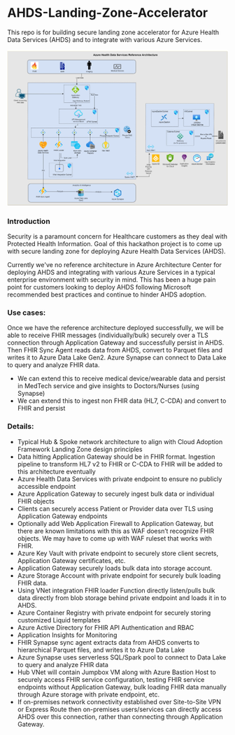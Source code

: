 # AHDS-Landing-Zone-Accelerator

This repo is for building secure landing zone accelerator for Azure Health Data Services (AHDS) and to integrate with various Azure Services.

![AHDS Landing Zone Architecture](./media/AHDS%20Reference%20Architecture%20with%20APIM.png)

### Introduction

Security is a paramount concern for Healthcare customers as they deal with Protected Health Information. Goal of this hackathon project is to come up with secure landing zone for deploying Azure Health Data Services (AHDS).

Currently we've no reference architecture in Azure Architecture Center for deploying AHDS and integrating with various Azure Services in a typical enterprise environment with security in mind. This has been a huge pain point for customers looking to deploy AHDS following Microsoft recommended best practices and continue to hinder AHDS adoption.

### Use cases:

Once we have the reference architecture deployed successfully, we will be able to receive FHIR messages (individually/bulk) securely over a TLS connection through Application Gateway and successfully persist in AHDS. Then FHIR Sync Agent reads data from AHDS, convert to Parquet files and writes it to Azure Data Lake Gen2. Azure Synapse can connect to Data Lake to query and analyze FHIR data.

- We can extend this to receive medical device/wearable data and persist in MedTech service and give insights to Doctors/Nurses (using Synapse)
- We can extend this to ingest non FHIR data (HL7, C-CDA) and convert to FHIR and persist

### Details:

- Typical Hub & Spoke network architecture to align with Cloud Adoption Framework Landing Zone design principles
- Data hitting Application Gateway should be in FHIR format. Ingestion pipeline to transform HL7 v2 to FHIR or C-CDA to FHIR will be added to this architecture eventually
- Azure Health Data Services with private endpoint to ensure no publicly accessible endpoint
- Azure Application Gateway to securely ingest bulk data or individual FHIR objects
- Clients can securely access Patient or Provider data over TLS using Application Gateway endpoints
- Optionally add Web Application Firewall to Application Gateway, but there are known limitations with this as WAF doesn’t recognize FHIR objects. We may have to come up with WAF ruleset that works with FHIR.
- Azure Key Vault with private endpoint to securely store client secrets, Application Gateway certificates, etc.
- Application Gateway securely loads bulk data into storage account.
- Azure Storage Account with private endpoint for securely bulk loading FHIR data.
- Using VNet integration FHIR loader Function directly listen/pulls bulk data directly from blob storage behind private endpoint and loads it in to AHDS.
- Azure Container Registry with private endpoint for securely storing customized Liquid templates
- Azure Active Directory for FHIR API Authentication and RBAC
- Application Insights for Monitoring
- FHIR Synapse sync agent extracts data from AHDS converts to hierarchical Parquet files, and writes it to Azure Data Lake
- Azure Synapse uses serverless SQL/Spark pool to connect to Data Lake to query and analyze FHIR data
- Hub VNet will contain Jumpbox VM along with Azure Bastion Host to securely access FHIR service configuration, testing FHIR service endpoints without Application Gateway, bulk loading FHIR data manually through Azure storage with private endpoint, etc.
- If on-premises network connectivity established over Site-to-Site VPN or Express Route then on-premises users/services can directly access AHDS over this connection, rather than connecting through Application Gateway.
